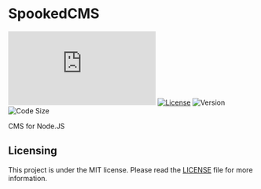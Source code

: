 # SpookedCMS

![Build](https://img.shields.io/github/workflow/status/danielsolartech/spooked/Node.JS)
[![License](https://img.shields.io/github/license/danielsolartech/spooked)](./LICENSE)
![Version](https://img.shields.io/github/package-json/v/danielsolartech/spooked)
![Code Size](https://img.shields.io/github/languages/code-size/danielsolartech/spooked)

CMS for Node.JS

## Licensing
This project is under the MIT license. Please read the [LICENSE](./LICENSE) file for more information.
